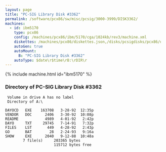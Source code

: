 ```yaml
---
layout: page
title: "PC-SIG Library Disk #3362"
permalink: /software/pcx86/sw/misc/pcsig/3000-3999/DISK3362/
machines:
  - id: ibm5170
    type: pcx86
    config: /machines/pcx86/ibm/5170/cga/1024kb/rev3/machine.xml
    diskettes: /machines/pcx86/diskettes.json,/disks/pcsigdisks/pcx86/diskettes.json
    autoGen: true
    autoMount:
      B: "PC-SIG Library Disk #3362"
    autoType: $date\r$time\rB:\rDIR\r
---
```


{% include machine.html id="ibm5170" %}

### Directory of PC-SIG Library Disk #3362

     Volume in drive A has no label
     Directory of A:\

    DAYOCD   EXE    163708   3-28-92  12:35p
    VENDOR   DOC      2406   3-30-92  10:08p
    README            4989   4-01-92   2:42p
    DAYO     TXT     29745   7-14-91   7:32p
    FILES    LST       449   4-28-92   2:43p
    GO       BAT        28   2-24-93   9:16a
    SHOW     EXE      2040   9-12-88  10:48a
            7 file(s)     203365 bytes
                          115712 bytes free
